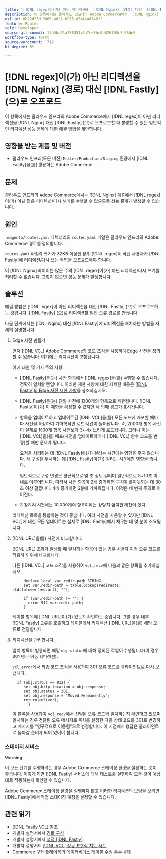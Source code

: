 ```yaml
---
title: '[!DNL regex]이(가) 아닌 리디렉션을  [!DNL Nginx] (경로) 대신  [!DNL Fastly] 에 오프로드합니다.'
description: 이 항목에서는 클라우드 인프라의 Adobe Commerce에서  [!DNL Nginx] 이(가) 아닌  [!DNL Fastly] 로 [!DNL regex]하지 않은 리디렉션을 오프로드할 때 발생할 수 있는 일반적인 리디렉션 성능 문제에 대한 해결 방법을 제안합니다.
exl-id: 8b22d25d-0865-4d21-b275-d344ba8748f2
feature: Routes
role: Developer
source-git-commit: 1fa5ba91a788351c7a7ce8bc0e826f05c5d98de5
workflow-type: tm+mt
source-wordcount: '712'
ht-degree: 0%

---
```


# [!DNL regex]이(가) 아닌 리디렉션을 [!DNL Nginx] (경로) 대신 [!DNL Fastly] (으)로 오프로드

이 항목에서는 클라우드 인프라의 Adobe Commerce에서 [!DNL regex]이 아닌 리디렉션을 [!DNL Nginx] 대신 [!DNL Fastly] (으)로 오프로드할 때 발생할 수 있는 일반적인 리디렉션 성능 문제에 대한 해결 방법을 제안합니다.

## 영향을 받는 제품 및 버전

* 클라우드 인프라(모든 버전) `Master/Production/Staging` 환경에서 [!DNL Fastly]을(를) 활용하는 Adobe Commerce

## 문제

클라우드 인프라의 Adobe Commerce에서는 [!DNL Nginx] 계층에서 [!DNL regex]이(가) 아닌 많은 리디렉션/다시 쓰기를 수행할 수 없으므로 성능 문제가 발생할 수 있습니다.

## 원인

`.magento/routes.yaml` 디렉터리의 `routes.yaml` 파일은 클라우드 인프라의 Adobe Commerce 경로를 정의합니다.

`routes.yaml` 파일의 크기가 32KB 이상인 경우 [!DNL regex]이 아닌 사용자가 [!DNL Fastly]에 리디렉션/다시 쓰는 작업을 오프로드해야 합니다.

이 [!DNL Nginx] 레이어는 많은 수의 [!DNL regex]이(가) 아닌 리디렉션/다시 쓰기를 처리할 수 없습니다. 그렇지 않으면 성능 문제가 발생합니다.

## 솔루션

해결 방법은 [!DNL regex]이 아닌 리디렉션을 대신 [!DNL Fastly] (으)로 오프로드하는 것입니다. [!DNL Fastly] (으)로 리디렉션할 일반 오류 경로를 만듭니다.

다음 단계에서는 [!DNL Nginx] 대신 [!DNL Fastly]에 리디렉션을 배치하는 방법을 자세히 설명합니다.

1. Edge 사전 만들기

   먼저 [[!DNL VCL] Adobe Commerce의 코드 조각](/docs/commerce-cloud-service/user-guide/cdn/custom-vcl-snippets/fastly-vcl-custom-snippets.html)을 사용하여 Edge 사전을 정의할 수 있습니다. 여기에는 리디렉션이 포함됩니다.

   이에 대한 몇 가지 주의 사항:

   * [!DNL Fastly]은(는) 사전 항목에서 [!DNL regex]을(를) 수행할 수 없습니다. 정확히 일치할 뿐입니다. 이러한 제한 사항에 대한 자세한 내용은 [[!DNL Fastly]의 Edge 사전 제한 사항](https://docs.fastly.com/guides/edge-dictionaries/about-edge-dictionaries#limitations-and-considerations)을 참조하십시오.
   * [!DNL Fastly]은(는) 단일 사전에 1000개의 항목으로 제한됩니다. [!DNL Fastly]이(가) 이 제한을 확장할 수 있지만 세 번째 경고가 표시됩니다.
   * 항목을 업데이트하고 업데이트된 [!DNL VCL]을(를) 모든 노드에 배포할 때마다 사전을 확장하여 기하학적인 로드 시간이 늘어납니다. 즉, 2000개 항목 사전이 실제로 1000개 항목 사전보다 3x-4x 느리게 로드됩니다. 그러나 이는 [!DNL VCL]을(를) 배포(사전을 업데이트하거나 [!DNL VCL] 함수 코드를 변경)할 때만 문제가 됩니다.

     요청을 처리하는 데 [!DNL Fastly]이(가) 걸리는 시간에는 영향을 주지 않습니다. 새 구성을 푸시하는 데 [!DNL Fastly]이(가) 걸리는 시간에만 영향을 줍니다.

     일반적으로 구성 변경은 평균적으로 몇 초 정도 걸리며 일반적으로 5~10초 이내로 이루어집니다. 따라서 사전 항목이 2배 증가하면 구성이 롤아웃되는 데 30초 이상 걸립니다. 4배 증가하면 2분에 가까워집니다. 이것은 네 번째 주의로 이어진다.

   * 가장자리 사전에는 10,000개의 항목이라는 상당히 엄격한 제한이 있다.

   리디렉션 목록을 통합하는 것이 좋습니다. 여러 사전을 사용할 수 있지만 [!DNL VCL]에 대한 모든 업데이트는 실제로 [!DNL Fastly]에서 채우는 데 몇 분이 소요됩니다.

1. [!DNL URL]을(를) 사전에 비교합니다.

   [!DNL URL] 조회가 발생할 때 일치하는 항목이 있는 경우 사용자 지정 오류 코드를 적용하기 위해 비교합니다.

   다른 [!DNL VCL] 코드 조각을 사용하여 `vcl_recv`에 다음과 같은 항목을 추가하십시오.

   ```
        declare local var.redir-path STRING;
        set var.redir-path = table.lookup(redirects, std.tolower(req.url), "");
   
        if (var.redir-path != "") {
          error 912 var.redir-path;
        }
   ```

   테이블 항목에 [!DNL URL]이(가) 있는지 확인하는 중입니다. 그럴 경우 내부 [!DNL Fastly] 오류를 호출하고 테이블에서 리디렉션 [!DNL URL]을(를) 해당 오류로 전달합니다.

1. 리디렉션을 관리합니다.

   일치 항목이 발견되면 해당 `obj.status`에 대해 정의된 작업이 수행됩니다(이 경우 301 영구 이동 리디렉션).

   `vcl_error`에서 최종 코드 조각을 사용하여 301 오류 코드를 클라이언트로 다시 보냅니다.

   ```
     if (obj.status == 912) {
        set obj.http.location = obj.response;
        set obj.status = 301;
        set obj.response = "Moved Permanently";
        return(deliver);
          }
   ```

   이 블록을 사용하여 `vcl_recv`에서 전달된 오류 코드와 일치하는지 확인하고 있으며 일치하는 경우 전달된 오류 메시지로 위치를 설정한 다음 상태 코드를 301로 변경하고 메시지를 &quot;영구적으로 이동됨&quot;으로 변경합니다. 이 시점에서 응답은 클라이언트로 돌아갈 준비가 되어 있어야 합니다.

### 스테이지 서비스

>[!WARNING]
>
>이 모든 단계를 수행하려는 경우 Adobe Commerce 스테이징 환경을 설정하는 것이 좋습니다. 이렇게 하면 [!DNL Fastly] 서비스에 대해 테스트를 실행하여 모든 것이 예상대로 작동하는지 확인할 수 있습니다.

Adobe Commerce 스테이징 환경을 실행하지 않고 이러한 리디렉션의 모양을 보려면 [!DNL Fastly]에서 직접 스테이징 계정을 설정할 수 있습니다.

## 관련 읽기

* [[!DNL Fastly VCL] 참조](https://docs.fastly.com/vcl/)
* 개발자 설명서에서 [경로 구성](/docs/commerce-cloud-service/user-guide/configure/routes/routes-yaml.html)
* 개발자 설명서에서 [설정 [!DNL Fastly]](/docs/commerce-cloud-service/user-guide/cdn/setup-fastly/fastly-configuration.html)
* 개발자 설명서의 [[!DNL VCL] 정규 표현식 치트 시트](https://docs.fastly.com/en/guides/vcl-regular-expression-cheat-sheet)
* Commerce 구현 플레이북의 [데이터베이스 테이블 수정 우수 사례](https://experienceleague.adobe.com/en/docs/commerce-operations/implementation-playbook/best-practices/development/modifying-core-and-third-party-tables#why-adobe-recommends-avoiding-modifications)
